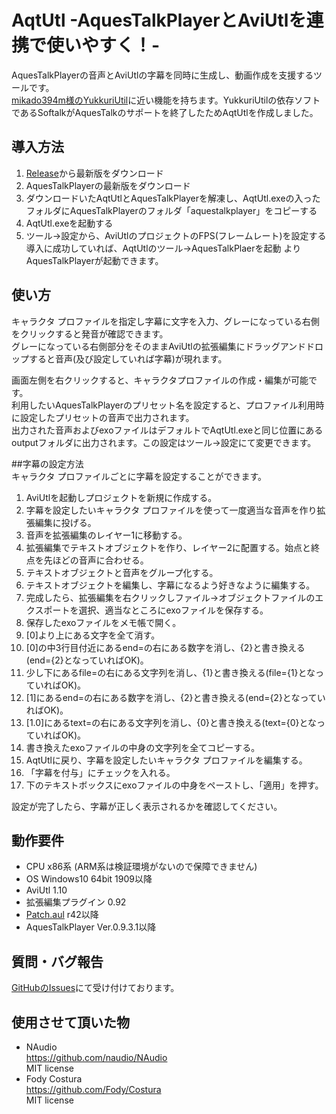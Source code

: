 ﻿# AqtUtl  -AquesTalkPlayerとAviUtlを連携で使いやすく！-  
AquesTalkPlayerの音声とAviUtlの字幕を同時に生成し、動画作成を支援するツールです。  
[mikado394m様のYukkuriUtil](https://github.com/mikado394m/yukkuriutil1)に近い機能を持ちます。YukkuriUtilの依存ソフトであるSoftalkがAquesTalkのサポートを終了したためAqtUtlを作成しました。

## 導入方法  
1. [Release](https://github.com/ChibiBouningen/AqtUtl/releases)から最新版をダウンロード  
1. AquesTalkPlayerの最新版をダウンロード  
1. ダウンロードいたAqtUtlとAquesTalkPlayerを解凍し、AqtUtl.exeの入ったフォルダにAquesTalkPlayerのフォルダ「aquestalkplayer」をコピーする  
1. AqtUtl.exeを起動する  
1. ツール→設定から、AviUtlのプロジェクトのFPS(フレームレート)を設定する  
導入に成功していれば、AqtUtlのツール→AquesTalkPlaerを起動 よりAquesTalkPlayerが起動できます。  

## 使い方  
キャラクタ プロファイルを指定し字幕に文字を入力、グレーになっている右側をクリックすると発音が確認できます。  
グレーになっている右側部分をそのままAviUtlの拡張編集にドラッグアンドドロップすると音声(及び設定していれば字幕)が現れます。  
  
画面左側を右クリックすると、キャラクタプロファイルの作成・編集が可能です。  
利用したいAquesTalkPlayerのプリセット名を設定すると、プロファイル利用時に設定したプリセットの音声で出力されます。  
出力された音声およびexoファイルはデフォルトでAqtUtl.exeと同じ位置にあるoutputフォルダに出力されます。この設定はツール→設定にて変更できます。  

##字幕の設定方法  
キャラクタ プロファイルごとに字幕を設定することができます。  
1. AviUtlを起動しプロジェクトを新規に作成する。  
1. 字幕を設定したいキャラクタ プロファイルを使って一度適当な音声を作り拡張編集に投げる。  
1. 音声を拡張編集のレイヤー1に移動する。  
1. 拡張編集でテキストオブジェクトを作り、レイヤー2に配置する。始点と終点を先ほどの音声に合わせる。  
1. テキストオブジェクトと音声をグループ化する。  
1. テキストオブジェクトを編集し、字幕になるよう好きなように編集する。  
1. 完成したら、拡張編集を右クリックしファイル→オブジェクトファイルのエクスポートを選択、適当なところにexoファイルを保存する。  
1. 保存したexoファイルをメモ帳で開く。  
1. [0]より上にある文字を全て消す。  
1. [0]の中3行目付近にあるend=の右にある数字を消し、{2}と書き換える(end={2}となっていればOK)。  
1. 少し下にあるfile=の右にある文字列を消し、{1}と書き換える(file={1}となっていればOK)。  
1. [1]にあるend=の右にある数字を消し、{2}と書き換える(end={2}となっていればOK)。  
1. [1.0]にあるtext=の右にある文字列を消し、{0}と書き換える(text={0}となっていればOK)。  
1. 書き換えたexoファイルの中身の文字列を全てコピーする。  
1. AqtUtlに戻り、字幕を設定したいキャラクタ プロファイルを編集する。  
1. 「字幕を付与」にチェックを入れる。  
1. 下のテキストボックスにexoファイルの中身をペーストし、「適用」を押す。  

設定が完了したら、字幕が正しく表示されるかを確認してください。  


## 動作要件
- CPU x86系 (ARM系は検証環境がないので保障できません)  
- OS Windows10 64bit 1909以降  
- AviUtl 1.10  
- 拡張編集プラグイン 0.92  
- [Patch.aul](https://github.com/ePi5131/patch.aul) r42以降  
- AquesTalkPlayer Ver.0.9.3.1以降  

## 質問・バグ報告  
[GitHubのIssues](https://github.com/ChibiBouningen/AqtUtl/issues)にて受け付けております。  

## 使用させて頂いた物 
- NAudio  
	https://github.com/naudio/NAudio  
	MIT license  
- Fody Costura  
	https://github.com/Fody/Costura  
	MIT license  
